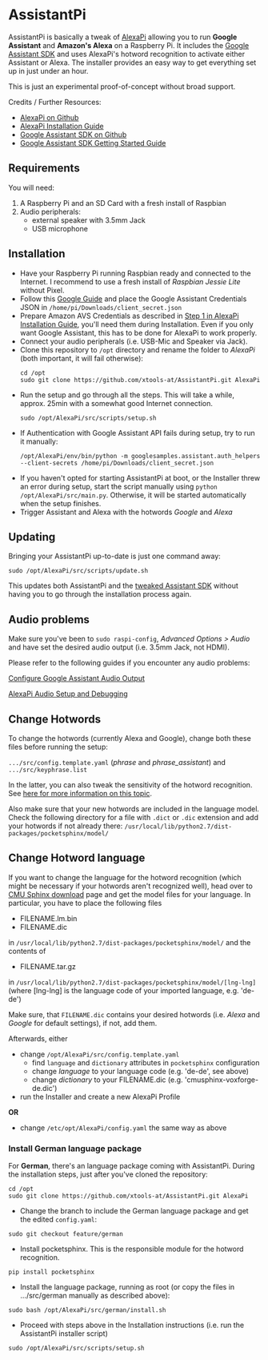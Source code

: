 # AssistantPi

AssistantPi is basically a tweak of [AlexaPi](https://github.com/alexa-pi/AlexaPi) allowing you to run **Google Assistant** and **Amazon's Alexa** on a Raspberry Pi. It includes the [Google Assistant SDK](https://github.com/googlesamples/assistant-sdk-python) and uses AlexaPi's hotword recognition to activate either Assistant or Alexa. The installer provides an easy way to get everything set up in just under an hour.

This is just an experimental proof-of-concept without broad support.

Credits / Further Resources:
- [AlexaPi on Github](https://github.com/alexa-pi/AlexaPi)
- [AlexaPi Installation Guide](https://github.com/alexa-pi/AlexaPi/wiki/Installation)
- [Google Assistant SDK on Github](https://github.com/googlesamples/assistant-sdk-python)
- [Google Assistant SDK Getting Started Guide](https://developers.google.com/assistant/sdk/prototype/getting-started-pi-python)


## Requirements

You will need:

1. A Raspberry Pi and an SD Card with a fresh install of Raspbian
2. Audio peripherals:
    - external speaker with 3.5mm Jack
    - USB microphone


## Installation

- Have your Raspberry Pi running Raspbian ready and connected to the Internet. I recommend to use a fresh install of *Raspbian Jessie Lite* without Pixel.
- Follow this [Google Guide](https://developers.google.com/assistant/sdk/prototype/getting-started-pi-python/config-dev-project-and-account) and place the Google Assistant Credentials JSON in `/home/pi/Downloads/client_secret.json`
- Prepare Amazon AVS Credentials as described in [Step 1 in AlexaPi Installation Guide](https://github.com/alexa-pi/AlexaPi/wiki/Installation), you'll need them during Installation. Even if you only want Google Assistant, this has to be done for AlexaPi to work properly.
- Connect your audio peripherals (i.e. USB-Mic and Speaker via Jack).
- Clone this repository to `/opt` directory and rename the folder to *AlexaPi* (both important, it will fail otherwise):
	```
    cd /opt
	sudo git clone https://github.com/xtools-at/AssistantPi.git AlexaPi
    ```
- Run the setup and go through all the steps. This will take a while, approx. 25min with a somewhat good Internet connection.
	```
    sudo /opt/AlexaPi/src/scripts/setup.sh
    ```
- If Authentication with Google Assistant API fails during setup, try to run it manually:
	```
    /opt/AlexaPi/env/bin/python -m googlesamples.assistant.auth_helpers --client-secrets /home/pi/Downloads/client_secret.json
    ```
- If you haven't opted for starting AssistantPi at boot, or the Installer threw an error during setup, start the script manually using `python /opt/AlexaPi/src/main.py`. Otherwise, it will be started automatically when the setup finishes.
- Trigger Assistant and Alexa with the hotwords *Google* and *Alexa*


## Updating

Bringing your AssistantPi up-to-date is just one command away:
```
sudo /opt/AlexaPi/src/scripts/update.sh
```
This updates both AssistantPi and the [tweaked Assistant SDK](https://github.com/xtools-at/assistant-sdk-python) without having you to go through the installation process again.


## Audio problems

Make sure you've been to `sudo raspi-config`, *Advanced Options > Audio* and have set the desired audio output (i.e. 3.5mm Jack, not HDMI).

Please refer to the following guides if you encounter any audio problems:

[Configure Google Assistant Audio Output](https://developers.google.com/assistant/sdk/prototype/getting-started-pi-python/configure-audio)

[AlexaPi Audio Setup and Debugging](https://github.com/alexa-pi/AlexaPi/wiki/Audio-setup-&-debugging)


## Change Hotwords

To change the hotwords (currently Alexa and Google), change both these files before running the setup:

`.../src/config.template.yaml` (*phrase* and *phrase_assistant*) and `.../src/keyphrase.list`

In the latter, you can also tweak the sensitivity of the hotword recognition. See [here for more information on this topic](http://cmusphinx.sourceforge.net/wiki/faq#qhow_to_implement_hot_word_listening).

Also make sure that your new hotwords are included in the language model. Check the following directory for a file with `.dict` or `.dic` extension and add your hotwords if not already there: `/usr/local/lib/python2.7/dist-packages/pocketsphinx/model/`


## Change Hotword language

If you want to change the language for the hotword recognition (which might be necessary if your hotwords aren't recognized well), head over to [CMU Sphinx download](https://sourceforge.net/projects/cmusphinx/files/Acoustic%20and%20Language%20Models/) page and get the model files for your language.
In particular, you have to place the following files
- FILENAME.lm.bin
- FILENAME.dic

in `/usr/local/lib/python2.7/dist-packages/pocketsphinx/model/` and the contents of

- FILENAME.tar.gz

in `/usr/local/lib/python2.7/dist-packages/pocketsphinx/model/[lng-lng]` (where [lng-lng] is the language code of your imported language, e.g. 'de-de')

Make sure, that `FILENAME.dic` contains your desired hotwords (i.e. *Alexa* and *Google* for default settings), if not, add them.

Afterwards, either
- change `/opt/AlexaPi/src/config.template.yaml`
  - find `language` and `dictionary` attributes in `pocketsphinx` configuration
  - change *language* to your language code (e.g. 'de-de', see above)
  - change *dictionary* to your FILENAME.dic (e.g. 'cmusphinx-voxforge-de.dic')
- run the Installer and create a new AlexaPi Profile

**OR**
- change `/etc/opt/AlexaPi/config.yaml` the same way as above

### Install German language package

For **German**, there's an language package coming with AssistantPi. During the installation steps, just after you've cloned the repository:
```
cd /opt
sudo git clone https://github.com/xtools-at/AssistantPi.git AlexaPi
```
- Change the branch to include the German language package and get the edited `config.yaml`:
```
sudo git checkout feature/german
```
- Install pocketsphinx. This is the responsible module for the hotword recognition.
```
pip install pocketsphinx
```
- Install the language package, running as root (or copy the files in .../src/german manually as described above):
```
sudo bash /opt/AlexaPi/src/german/install.sh
```
- Proceed with steps above in the Installation instructions (i.e. run the AssistantPi installer script)
```
sudo /opt/AlexaPi/src/scripts/setup.sh
```
